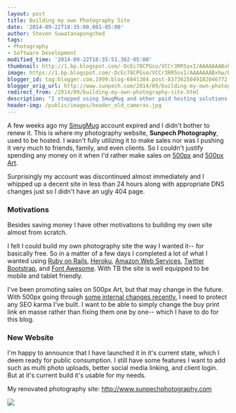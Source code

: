 ```yaml
---
layout: post
title: Building my own Photography Site
date: '2014-09-22T18:35:00.001-05:00'
author: Steven Suwatanapongched
tags:
- Photography
- Software Development
modified_time: '2014-09-22T18:35:51.362-05:00'
thumbnail: http://1.bp.blogspot.com/-DcEc78CPGso/VCCr3RR5oxI/AAAAAAABxhw/EhVWFgp_I1A/s600/Screen%2BShot%2B2014-09-22%2Bat%2B4.07.52%2BPM.png
image: https://1.bp.blogspot.com/-DcEc78CPGso/VCCr3RR5oxI/AAAAAAABxhw/EhVWFgp_I1A/s600/Screen%2BShot%2B2014-09-22%2Bat%2B4.07.52%2BPM.png
blogger_id: tag:blogger.com,1999:blog-6841384.post-8373625049182046772
blogger_orig_url: http://www.sunpech.com/2014/09/building-my-own-photography-site.html
redirect_from: /2014/09/building-my-own-photography-site.html
description: "I stopped using SmugMug and other paid hosting solutions and built my own photography website for Sunpech Photography."
header-img: /public/images/header_old_cameras.jpg
---
```


A few weeks ago my <a href="http://www.smugmug.com/">SmugMug</a> account expired and I didn't bother to renew it. This is where my photography website, <b>Sunpech Photography</b>, used to be hosted. I wasn't fully utilizing it to make sales nor was I pushing it very much to friends, family, and even clients. So I couldn't justify spending any money on it when I'd rather make sales on <a href="http://www.500px.com/">500px</a> and <a href="http://www.500pxart.com/">500px Art</a>.

Surprisingly my account was discontinued almost immediately and I whipped up a decent site in less than 24 hours along with appropriate DNS changes just so I didn't have an ugly 404 page.

### Motivations

Besides saving money I have other motivations to building my own site almost from scratch.

I felt I could build my own photography site the way I wanted it-- for basically free. So in a matter of a few days I completed a lot of what I wanted using <a href="http://www.rubyonrails.org/">Ruby on Rails</a>, <a href="http://heroku.com/">Heroku</a>, <a href="http://aws.amazon.com/">Amazon Web Services</a>, <a href="http://getbootstrap.com/">Twitter Bootstrap</a>, and <a href="http://fortawesome.github.io/Font-Awesome/">Font Awesome</a>. With TB the site is well equipped to be mobile and tablet friendly.

I've been promoting sales on 500px Art, but that may change in the future. With 500px going through <a href="http://techcrunch.com/2014/09/15/500px-co-founder-and-former-ceo-ousted-from-the-startup/">some internal changes recently</a>, I need to protect any SEO karma I've built. I want to be able to simply change the buy print link en masse rather than fixing them one by one-- which I have to do for this blog.

### New Website

I'm happy to announce that I have launched it in it's current state, which I deem ready for public consumption. I still have some features I want to add such as multi photo uploads, better social media linking, and client login. But at it's current build it's usable for my needs.

My renovated photography site: <a href="http://www.sunpechphotography.com/">http://www.sunpechphotography.com</a>

<a href="http://1.bp.blogspot.com/-DcEc78CPGso/VCCr3RR5oxI/AAAAAAABxhw/EhVWFgp_I1A/s600/Screen%2BShot%2B2014-09-22%2Bat%2B4.07.52%2BPM.png" ><img border="0" src="http://1.bp.blogspot.com/-DcEc78CPGso/VCCr3RR5oxI/AAAAAAABxhw/EhVWFgp_I1A/s600/Screen%2BShot%2B2014-09-22%2Bat%2B4.07.52%2BPM.png" /></a>
